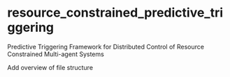 # resource_constrained_predictive_triggering
Predictive Triggering Framework for Distributed Control of Resource Constrained Multi-agent Systems

Add overview of file structure
